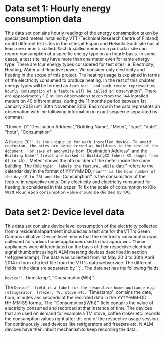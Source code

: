 # Data set 1: Hourly energy consumption data
This data set contains hourly readings of the energy consumption taken by specialized meters installed by VTT (Technical Research Centre of Finland) on 40 different test sites in the cities of Espoo and Helsinki. Each site has at least one meter installed. Each installed meter on a particular site can record consumption of a specific energy type on an hourly basis. In some cases, a test site may have more than one meter even for same energy type. There are four energy types considered for test sites i.e. Electricity, Heating, Water and Reactive power. We consider only electricity and heating in the scope of this project. The heating usage is explained in terms of the electricity consumed to produce heating.  In the rest of this chapter, energy types will be termed as ``features'' and each record representing hourly consumption of a feature will be called an ``observation''.
There are approximately 1.2 million observations taken from the 144 installed meters on 40 different sites, during the 11 months period between 1st January 2013 until 30th November 2013.  Each row in the data represents an observation with the following information in exact sequence separated by commas: 

"Device ID","Destination Address","Building Name", "Meter", "type", "date", "hour", "Consumption"

A ``Device ID'' is the unique id for each installed device. To avoid confusion, the sites are being termed as buildings in the rest of the document. For sake of anonymity both ``Destination Address'' and the ``Building Name'' fields are masked as BuildingXX (where XX ranges from  01 to 40). ``Meter'' shows the nth number of the meter inside the same building. The field ``type'' labels the feature, while ``date'' refers to the calendar day in the format of YYYYMMDD, ``hour'' is the hour number of the day (0 to 23) and the ``Consumption'' is the consumption of the feature in respective units. Only electricity and electricity consumed for heating is considered in this paper. To fix the scale of consumption to Kilo Watt Hour, each consumption value should be divided by 100.

# Data set 2: Device level data
This data set contains device level consumption of the electricity collected from a residential apartment included as a test site for the VTT's Green Campus initiative. Device level means that the electricity consumption was collected for various home appliances used in that apartment. These appliances were differentiated on the basis of their respective electrical signal thumbprint using NIALM metering devices described in section \ref{greencamp}. The data was collected from 1st May 2013 to 30th April 2014 in form of a text file from the VTT's data webservice. The different fields in the data are separated by ``;''. The data set has the following fields.

``Device'';``Timestamp'';``Consumption(Wh)''

The ``Device'' field is a label for the respective home appliance e.g. refrigerator, freezer, TV, stove etc. ``Timestamp'' contains the date, hour, minutes and seconds of the recorded data in the  YYYY-MM-DD HH:MM:SS format. The ``Consumption\((Wh)\)'' field contains the value of electricity consumed and recorded at that instance of time. The devices that are used on demand for example a TV, stove, coffee maker etc. records the consumption values right after the end of the respective usage session. For continuously used devices like refrigerators and freezers etc. NIALM devices have their inbuilt mechanism to keep recording the data.